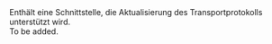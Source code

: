 <Namespace Name="Microsoft.Azure.Management.Network.Fluent.HasProtocol.Update">
  <Docs>
    <summary>Enthält eine Schnittstelle, die Aktualisierung des Transportprotokolls unterstützt wird.</summary> 
    <remarks>To be added.</remarks>
  </Docs>
</Namespace>

